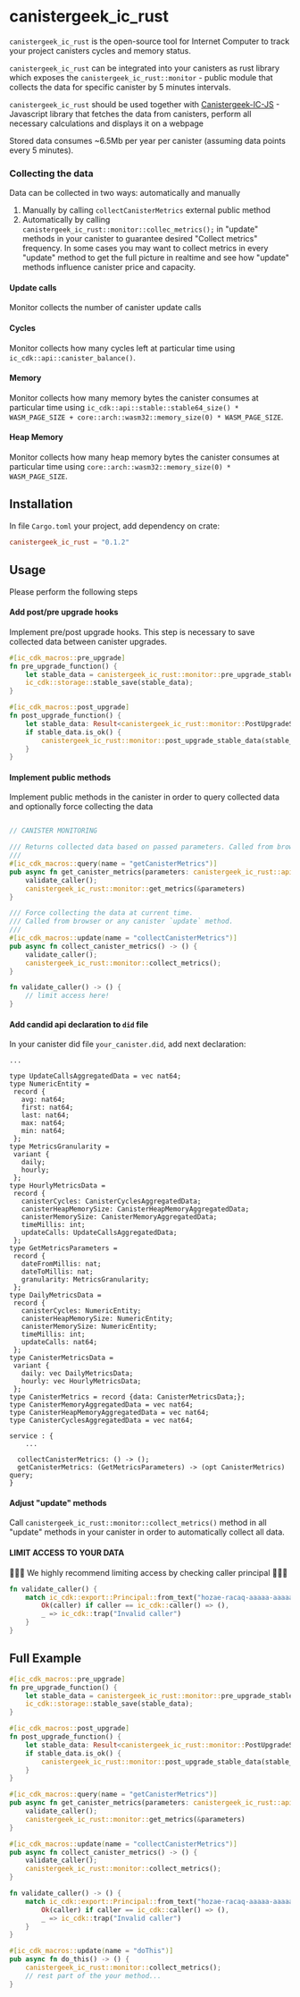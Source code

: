 # canistergeek_ic_rust

`canistergeek_ic_rust` is the open-source tool for Internet Computer to track your project canisters cycles and memory status.

`canistergeek_ic_rust` can be integrated into your canisters as rust library which exposes the `canistergeek_ic_rust::monitor` - public module that collects the data for specific canister by 5 minutes intervals.

`canistergeek_ic_rust` should be used together with [Canistergeek-IC-JS](https://github.com/usergeek/canistergeek-ic-js) - Javascript library that fetches the data from canisters, perform all necessary calculations and displays it on a webpage

Stored data consumes ~6.5Mb per year per canister (assuming data points every 5 minutes).

### Collecting the data

Data can be collected in two ways: automatically and manually

1. Manually by calling `collectCanisterMetrics` external public method
2. Automatically by calling `canistergeek_ic_rust::monitor::collec_metrics();` in "update" methods in your canister to guarantee desired "Collect metrics" frequency. In some cases you may want to collect metrics in every "update" method to get the full picture in realtime and see how "update" methods influence canister price and capacity.

#### Update calls

Monitor collects the number of canister update calls

#### Cycles

Monitor collects how many cycles left at particular time using `ic_cdk::api::canister_balance()`.

#### Memory

Monitor collects how many memory bytes the canister consumes at particular time using `ic_cdk::api::stable::stable64_size() * WASM_PAGE_SIZE + core::arch::wasm32::memory_size(0) * WASM_PAGE_SIZE`.

#### Heap Memory

Monitor collects how many heap memory bytes the canister consumes at particular time using `core::arch::wasm32::memory_size(0) * WASM_PAGE_SIZE`.


## Installation

In file `Cargo.toml` your project, add dependency on crate:
```toml
canistergeek_ic_rust = "0.1.2"
```

## Usage

Please perform the following steps

#### Add post/pre upgrade hooks

Implement pre/post upgrade hooks.
This step is necessary to save collected data between canister upgrades.

```rust
#[ic_cdk_macros::pre_upgrade]
fn pre_upgrade_function() {
    let stable_data = canistergeek_ic_rust::monitor::pre_upgrade_stable_data();
    ic_cdk::storage::stable_save(stable_data);
}

#[ic_cdk_macros::post_upgrade]
fn post_upgrade_function() {
    let stable_data: Result<canistergeek_ic_rust::monitor::PostUpgradeStableData, String> = ic_cdk::storage::stable_restore();
    if stable_data.is_ok() {
        canistergeek_ic_rust::monitor::post_upgrade_stable_data(stable_data.unwrap());
    }
}
```

#### Implement public methods

Implement public methods in the canister in order to query collected data and optionally force collecting the data

```rust

// CANISTER MONITORING

/// Returns collected data based on passed parameters. Called from browser.
/// 
#[ic_cdk_macros::query(name = "getCanisterMetrics")]
pub async fn get_canister_metrics(parameters: canistergeek_ic_rust::api_type::GetMetricsParameters) -> Option<canistergeek_ic_rust::api_type::CanisterMetrics<'static>> {
    validate_caller();
    canistergeek_ic_rust::monitor::get_metrics(&parameters)
}

/// Force collecting the data at current time.
/// Called from browser or any canister `update` method.
///
#[ic_cdk_macros::update(name = "collectCanisterMetrics")]
pub async fn collect_canister_metrics() -> () {
    validate_caller();
    canistergeek_ic_rust::monitor::collect_metrics();
}

fn validate_caller() -> () {
    // limit access here!
}
```
#### Add candid api declaration to `did` file

In your canister did file `your_canister.did`, add next declaration:

```candid
...

type UpdateCallsAggregatedData = vec nat64;
type NumericEntity =
 record {
   avg: nat64;
   first: nat64;
   last: nat64;
   max: nat64;
   min: nat64;
 };
type MetricsGranularity =
 variant {
   daily;
   hourly;
 };
type HourlyMetricsData =
 record {
   canisterCycles: CanisterCyclesAggregatedData;
   canisterHeapMemorySize: CanisterHeapMemoryAggregatedData;
   canisterMemorySize: CanisterMemoryAggregatedData;
   timeMillis: int;
   updateCalls: UpdateCallsAggregatedData;
 };
type GetMetricsParameters =
 record {
   dateFromMillis: nat;
   dateToMillis: nat;
   granularity: MetricsGranularity;
 };
type DailyMetricsData =
 record {
   canisterCycles: NumericEntity;
   canisterHeapMemorySize: NumericEntity;
   canisterMemorySize: NumericEntity;
   timeMillis: int;
   updateCalls: nat64;
 };
type CanisterMetricsData =
 variant {
   daily: vec DailyMetricsData;
   hourly: vec HourlyMetricsData;
 };
type CanisterMetrics = record {data: CanisterMetricsData;};
type CanisterMemoryAggregatedData = vec nat64;
type CanisterHeapMemoryAggregatedData = vec nat64;
type CanisterCyclesAggregatedData = vec nat64;

service : {
    ...
    
  collectCanisterMetrics: () -> ();
  getCanisterMetrics: (GetMetricsParameters) -> (opt CanisterMetrics) query;
}
```


#### Adjust "update" methods

Call `canistergeek_ic_rust::monitor::collect_metrics()` method in all "update" methods in your canister in order to automatically collect all data.

#### LIMIT ACCESS TO YOUR DATA

🔴🔴🔴 We highly recommend limiting access by checking caller principal 🔴🔴🔴


```rust
fn validate_caller() {
    match ic_cdk::export::Principal::from_text("hozae-racaq-aaaaa-aaaaa-c") {
        Ok(caller) if caller == ic_cdk::caller() => (),
        _ => ic_cdk::trap("Invalid caller")
    }
}
```

## Full Example

```rust
#[ic_cdk_macros::pre_upgrade]
fn pre_upgrade_function() {
    let stable_data = canistergeek_ic_rust::monitor::pre_upgrade_stable_data();
    ic_cdk::storage::stable_save(stable_data);
}

#[ic_cdk_macros::post_upgrade]
fn post_upgrade_function() {
    let stable_data: Result<canistergeek_ic_rust::monitor::PostUpgradeStableData, String> = ic_cdk::storage::stable_restore();
    if stable_data.is_ok() {
        canistergeek_ic_rust::monitor::post_upgrade_stable_data(stable_data.unwrap());
    }
}

#[ic_cdk_macros::query(name = "getCanisterMetrics")]
pub async fn get_canister_metrics(parameters: canistergeek_ic_rust::api_type::GetMetricsParameters) -> Option<canistergeek_ic_rust::api_type::CanisterMetrics<'static>> {
    validate_caller();
    canistergeek_ic_rust::monitor::get_metrics(&parameters)
}

#[ic_cdk_macros::update(name = "collectCanisterMetrics")]
pub async fn collect_canister_metrics() -> () {
    validate_caller();
    canistergeek_ic_rust::monitor::collect_metrics();
}

fn validate_caller() -> () {
    match ic_cdk::export::Principal::from_text("hozae-racaq-aaaaa-aaaaa-c") {
        Ok(caller) if caller == ic_cdk::caller() => (),
        _ => ic_cdk::trap("Invalid caller")
    }
}

#[ic_cdk_macros::update(name = "doThis")]
pub async fn do_this() -> () {
    canistergeek_ic_rust::monitor::collect_metrics();
    // rest part of the your method...
}
```
